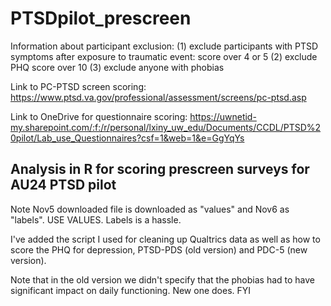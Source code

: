 # PTSDpilot_prescreen

Information about participant exclusion: (1) exclude participants with PTSD symptoms after exposure to traumatic event: score over 4 or 5 (2) exclude PHQ score over 10 (3) exclude anyone with phobias

Link to PC-PTSD screen scoring: https://www.ptsd.va.gov/professional/assessment/screens/pc-ptsd.asp 

Link to OneDrive for questionnaire scoring: https://uwnetid-my.sharepoint.com/:f:/r/personal/lxiny_uw_edu/Documents/CCDL/PTSD%20pilot/Lab_use_Questionnaires?csf=1&web=1&e=GgYqYs 

## Analysis in R for scoring prescreen surveys for AU24 PTSD pilot

Note Nov5 downloaded file is downloaded as "values" and Nov6 as "labels". USE VALUES. Labels is a hassle.

I've added the script I used for cleaning up Qualtrics data as well as how to score the PHQ for depression, PTSD-PDS (old version) and PDC-5 (new version).

Note that in the old version we didn't specify that the phobias had to have significant impact on daily functioning. New one does. FYI
